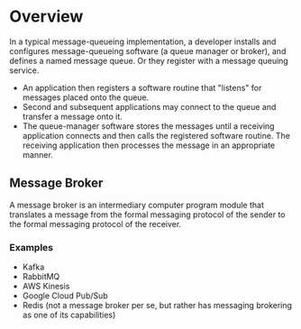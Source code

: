 
# Overview
In a typical message-queueing implementation, a developer installs and configures message-queueing software (a queue manager or broker), and defines a named message queue. Or they register with a message queuing service.
- An application then registers a software routine that "listens" for messages placed onto the queue.
- Second and subsequent applications may connect to the queue and transfer a message onto it.
- The queue-manager software stores the messages until a receiving application connects and then calls the registered software routine. The receiving application then processes the message in an appropriate manner.

## Message Broker
A message broker is an intermediary computer program module that translates a message from the formal messaging protocol of the sender to the formal messaging protocol of the receiver.

### Examples
- Kafka
- RabbitMQ
- AWS Kinesis
- Google Cloud Pub/Sub
- Redis (not a message broker per se, but rather has messaging brokering as one of its capabilities)